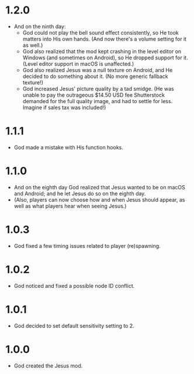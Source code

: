 # 1.2.0
- And on the ninth day:
    - God could not play the bell sound effect consistently, so He took matters into His own hands. (And now there's a volume setting for it as well.)
    - God also realized that the mod kept crashing in the level editor on Windows (and sometimes on Android), so He dropped support for it. (Level editor support in macOS is unaffected.)
    - God also realized Jesus was a null texture on Android, and He decided to do something about it. (No more generic fallback texture!)
    - God increased Jesus' picture quality by a tad smidge. (He was unable to pay the outrageous $14.50 USD fee Shutterstock demanded for the full quality image, and had to settle for less. Imagine if sales tax was included!)
# 1.1.1
- God made a mistake with His function hooks.
# 1.1.0
- And on the eighth day God realized that Jesus wanted to be on macOS and Android; and he let Jesus do so on the eighth day.
- <cl>(Also, players can now choose how and when Jesus should appear, as well as what players hear when seeing Jesus.)</c>
# 1.0.3
- God fixed a few timing issues related to player (re)spawning.
# 1.0.2
- God noticed and fixed a possible node ID conflict.
# 1.0.1
- God decided to set default sensitivity setting to 2.
# 1.0.0
- God created the Jesus mod.
